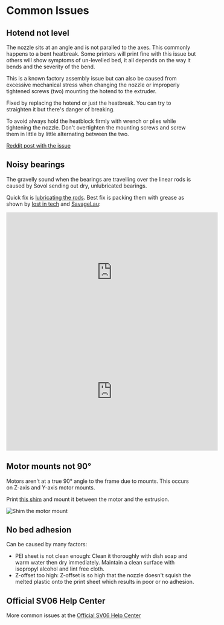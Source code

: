 # Common Issues

## Hotend not level

The nozzle sits at an angle and is not paralled to the axes. This commonly happens to a bent heatbreak. Some printers will print fine with this issue but others will show symptoms of un-levelled bed, it all depends on the way it bends and the severity of the bend.

This is a known factory assembly issue but can also be caused from excessive mechanical stress when changing the nozzle or improperly tightened screws (two) mounting the hotend to the extruder. 

Fixed by replacing the hotend or just the heatbreak. You can try to straighten it but there's danger of breaking.

To avoid always hold the heatblock firmly with wrench or plies while tightening the nozzle. Don't overtighten the mounting screws and screw them in little by little alternating between the two.

[Reddit post with the issue](https://www.reddit.com/r/Sovol/comments/10vi5j0/hot_end_not_level_is_this_normal_got_the_feeling/)

## Noisy bearings 

The gravelly sound when the bearings are travelling over the linear rods is caused by Sovol sending out dry, unlubricated bearings. 

Quick fix is [lubricating the rods](/first-steps/#lube-linear-rods). Best fix is packing them with grease as shown by [lost in tech](https://www.youtube.com/@foundintech) and [SavageLau](https://www.youtube.com/@SavageLau):

<iframe width="560" height="315" src="https://www.youtube-nocookie.com/embed/6-iKoJXXwnM" title="YouTube video player" frameborder="0" allow="accelerometer; autoplay; clipboard-write; encrypted-media; gyroscope; picture-in-picture; web-share" allowfullscreen></iframe>

<iframe width="560" height="315" src="https://www.youtube-nocookie.com/embed/lUvaA4fJWH0" title="YouTube video player" frameborder="0" allow="accelerometer; autoplay; clipboard-write; encrypted-media; gyroscope; picture-in-picture; web-share" allowfullscreen></iframe>

## Motor mounts not 90°

Motors aren't at a true 90° angle to the frame due to mounts. This occurs on Z-axis and Y-axis motor mounts. 

Print [this shim](https://www.printables.com/model/360276) and mount it between the motor and the extrusion.

![Shim the motor mount](/images/troubleshooting/motor_not_true.webp)

## No bed adhesion

Can be caused by many factors:

- PEI sheet is not clean enough: Clean it thoroughly with dish soap and warm water then dry immediately. Maintain a clean surface with isopropyl alcohol and lint free cloth.
- Z-offset too high: Z-offset is so high that the nozzle doesn't squish the melted plastic onto the print sheet which results in poor or no adhesion.

## Official SV06 Help Center

More common issues at the  [Official SV06 Help Center](https://sovol3d.com/blogs/news/help-center-sv06)
